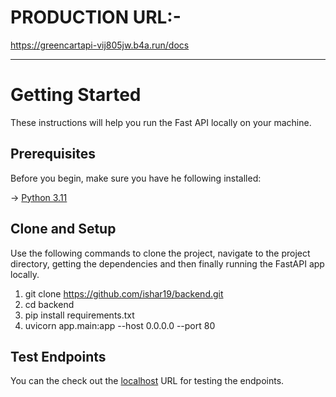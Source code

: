 # PRODUCTION URL:- 

https://greencartapi-vij805jw.b4a.run/docs

---
# Getting Started

These instructions will help you run the Fast API locally on your machine.

## Prerequisites

Before you begin, make sure you have he following installed:

-> [Python 3.11](https://www.python.org/downloads/release/python-3110/)

## Clone and Setup

Use the following commands to clone the project, navigate to the project directory, getting the dependencies and then finally running the FastAPI app locally.

1) git clone https://github.com/ishar19/backend.git
2) cd backend
3) pip install requirements.txt
4) uvicorn app.main:app --host 0.0.0.0 --port 80

## Test Endpoints

You can the check out the [localhost](http://localhost:80/docs) URL for testing the endpoints.
